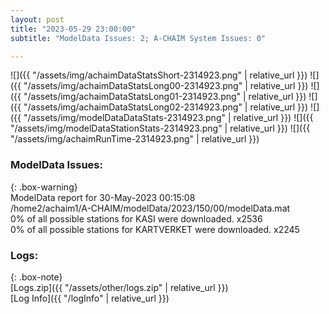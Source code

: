 ```yaml
---
layout: post
title: "2023-05-29 23:00:00"
subtitle: "ModelData Issues: 2; A-CHAIM System Issues: 0"

---
```


![]({{ "/assets/img/achaimDataStatsShort-2314923.png" | relative_url }})
![]({{ "/assets/img/achaimDataStatsLong00-2314923.png" | relative_url }})
![]({{ "/assets/img/achaimDataStatsLong01-2314923.png" | relative_url }})
![]({{ "/assets/img/achaimDataStatsLong02-2314923.png" | relative_url }})
![]({{ "/assets/img/modelDataDataStats-2314923.png" | relative_url }})
![]({{ "/assets/img/modelDataStationStats-2314923.png" | relative_url }})
![]({{ "/assets/img/achaimRunTime-2314923.png" | relative_url }})


### ModelData Issues:  
  
{: .box-warning}  
 ModelData report for 30-May-2023 00:15:08   
 /home2/achaim1/A-CHAIM/modelData/2023/150/00/modelData.mat   
 0% of all possible stations for KASI were downloaded. x2536   
 0% of all possible stations for KARTVERKET were downloaded. x2245   
  


### Logs:  
  
{: .box-note}  
[Logs.zip]({{ "/assets/other/logs.zip" | relative_url }})  
[Log Info]({{ "/logInfo" | relative_url }})  
